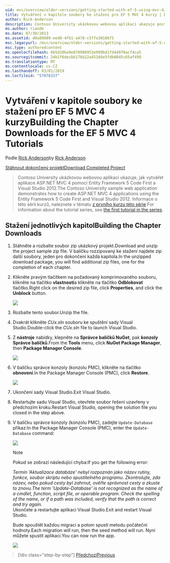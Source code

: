 ```yaml
---
uid: mvc/overview/older-versions/getting-started-with-ef-5-using-mvc-4/building-the-ef5-mvc4-chapter-downloads
title: Vytváření v kapitole soubory ke stažení pro EF 5 MVC 4 kurzy | Dokumentace Microsoftu
author: Rick-Anderson
description: Contoso University ukázkovou webovou aplikaci ukazuje postup vytvoření aplikace ASP.NET MVC 4 pomocí Entity Framework 5 Code First a sady Visual Studio...
ms.author: riande
ms.date: 07/30/2013
ms.assetid: d0a89089-eed8-4f61-a478-c5ffa30186f5
msc.legacyurl: /mvc/overview/older-versions/getting-started-with-ef-5-using-mvc-4/building-the-ef5-mvc4-chapter-downloads
msc.type: authoredcontent
ms.openlocfilehash: 6b5d10ba9e878908953e999bd1fd44970acf4ca5
ms.sourcegitcommit: 24b1f6decbb17bb22a45166e5fdb0845c65af498
ms.translationtype: MT
ms.contentlocale: cs-CZ
ms.lasthandoff: 03/01/2019
ms.locfileid: "57078337"
---
```

<a name="building-the-chapter-downloads-for-the-ef-5-mvc-4-tutorials"></a><span data-ttu-id="d4c59-103">Vytváření v kapitole soubory ke stažení pro EF 5 MVC 4 kurzy</span><span class="sxs-lookup"><span data-stu-id="d4c59-103">Building the Chapter Downloads for the EF 5 MVC 4 Tutorials</span></span>
====================
<span data-ttu-id="d4c59-104">Podle [Rick Anderson]((https://twitter.com/RickAndMSFT))</span><span class="sxs-lookup"><span data-stu-id="d4c59-104">by [Rick Anderson]((https://twitter.com/RickAndMSFT))</span></span>

[<span data-ttu-id="d4c59-105">Stáhnout dokončený projekt</span><span class="sxs-lookup"><span data-stu-id="d4c59-105">Download Completed Project</span></span>](http://code.msdn.microsoft.com/Getting-Started-with-dd0e2ed8)

> <span data-ttu-id="d4c59-106">Contoso University ukázkovou webovou aplikaci ukazuje, jak vytvářet aplikace ASP.NET MVC 4 pomocí Entity Framework 5 Code First a Visual Studio 2012.</span><span class="sxs-lookup"><span data-stu-id="d4c59-106">The Contoso University sample web application demonstrates how to create ASP.NET MVC 4 applications using the Entity Framework 5 Code First and Visual Studio 2012.</span></span> <span data-ttu-id="d4c59-107">Informace o této sérii kurzů, naleznete v tématu [z prvního kurzu této série](creating-an-entity-framework-data-model-for-an-asp-net-mvc-application.md).</span><span class="sxs-lookup"><span data-stu-id="d4c59-107">For information about the tutorial series, see [the first tutorial in the series](creating-an-entity-framework-data-model-for-an-asp-net-mvc-application.md).</span></span>


## <a name="building-the-chapter-downloads"></a><span data-ttu-id="d4c59-108">Stažení jednotlivých kapitol</span><span class="sxs-lookup"><span data-stu-id="d4c59-108">Building the Chapter Downloads</span></span>

1. <span data-ttu-id="d4c59-109">Stáhněte a rozbalte soubor zip ukázkový projekt.</span><span class="sxs-lookup"><span data-stu-id="d4c59-109">Download and unzip the  project sample zip file.</span></span> <span data-ttu-id="d4c59-110">V balíčku rozzipovaný ke stažení najdete zip další soubory, jeden pro dokončení každá kapitola.</span><span class="sxs-lookup"><span data-stu-id="d4c59-110">In the unzipped download package, you will find additional zip files, one for the completion of each chapter.</span></span>
2. <span data-ttu-id="d4c59-111">Klikněte pravým tlačítkem na požadovaný komprimovaného souboru, klikněte na tlačítko **vlastnosti**a klikněte na tlačítko **Odblokovat** tlačítko.</span><span class="sxs-lookup"><span data-stu-id="d4c59-111">Right click on the desired zip file, click **Properties**, and click the **Unblock** button.</span></span>  
  
    ![](building-the-ef5-mvc4-chapter-downloads/_static/image1.png)
3. <span data-ttu-id="d4c59-112">Rozbalte tento soubor.</span><span class="sxs-lookup"><span data-stu-id="d4c59-112">Unzip the file.</span></span>
4. <span data-ttu-id="d4c59-113">Dvakrát klikněte *CUx.sln* souboru ke spuštění sady Visual Studio.</span><span class="sxs-lookup"><span data-stu-id="d4c59-113">Double-click the *CUx.sln* file to launch Visual Studio.</span></span>
5. <span data-ttu-id="d4c59-114">Z **nástroje** nabídky, klepněte na **Správce balíčků NuGet**, pak **konzoly Správce balíčků**.</span><span class="sxs-lookup"><span data-stu-id="d4c59-114">From the **Tools** menu, click **NuGet Package Manager**, then **Package Manager Console**.</span></span>  
  
    ![](building-the-ef5-mvc4-chapter-downloads/_static/image2.png)
6. <span data-ttu-id="d4c59-115">V balíčku správce konzoly (konzolu PMC), klikněte na tlačítko **obnovení**.</span><span class="sxs-lookup"><span data-stu-id="d4c59-115">In the Package Manager Console (PMC), click **Restore**.</span></span>  
  
    ![](building-the-ef5-mvc4-chapter-downloads/_static/image3.png)
7. <span data-ttu-id="d4c59-116">Ukončení sady Visual Studio.</span><span class="sxs-lookup"><span data-stu-id="d4c59-116">Exit Visual Studio.</span></span>
8. <span data-ttu-id="d4c59-117">Restartujte sadu Visual Studio, otevřete soubor řešení uzavřeny v předchozím kroku.</span><span class="sxs-lookup"><span data-stu-id="d4c59-117">Restart Visual Studio, opening the solution file you closed in the step above.</span></span>
9. <span data-ttu-id="d4c59-118">V balíčku správce konzoly (konzolu PMC), zadejte `Update-Database` příkaz:</span><span class="sxs-lookup"><span data-stu-id="d4c59-118">In the Package Manager Console (PMC), enter the `Update-Database` command:</span></span>  
  
    ![](building-the-ef5-mvc4-chapter-downloads/_static/image4.png)  

    > [!NOTE]
    > <span data-ttu-id="d4c59-119">Pokud se zobrazí následující chyba:</span><span class="sxs-lookup"><span data-stu-id="d4c59-119">If you get the following error:</span></span>  
    >   
    >  <span data-ttu-id="d4c59-120">*Termín 'Aktualizace databáze' nebyl rozpoznán jako název rutiny, funkce, soubor skriptu nebo spustitelného programu. Zkontrolujte, zda název, nebo pokud cesty byl zahrnut, ověřte správnost cesty a zkuste to znovu.*</span><span class="sxs-lookup"><span data-stu-id="d4c59-120">*The term 'Update-Database' is not recognized as the name of a cmdlet, function, script file, or operable program. Check the spelling of the name, or if a path was included, verify that the path is correct and try again.*</span></span>  
    > <span data-ttu-id="d4c59-121">Ukončete a restartujte aplikaci Visual Studio.</span><span class="sxs-lookup"><span data-stu-id="d4c59-121">Exit and restart Visual Studio.</span></span>

    <span data-ttu-id="d4c59-122">Bude spouštět každou migraci a potom spustí metodu počáteční hodnoty.</span><span class="sxs-lookup"><span data-stu-id="d4c59-122">Each migration will run, then the seed method will run.</span></span> <span data-ttu-id="d4c59-123">Nyní můžete spustit aplikaci.</span><span class="sxs-lookup"><span data-stu-id="d4c59-123">You can now run the app.</span></span>

    ![](building-the-ef5-mvc4-chapter-downloads/_static/image5.png)

> [!div class="step-by-step"]
> [<span data-ttu-id="d4c59-124">Předchozí</span><span class="sxs-lookup"><span data-stu-id="d4c59-124">Previous</span></span>](advanced-entity-framework-scenarios-for-an-mvc-web-application.md)
